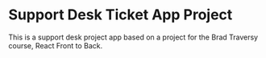 # Support Desk Ticket App Project

This is a support desk project app based on a project for the Brad Traversy course, React Front to Back.